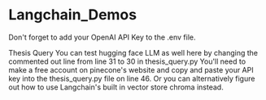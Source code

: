 # Langchain_Demos

Don't forget to add your OpenAI API Key to the .env file. 

Thesis Query
You can test hugging face LLM as well here by changing the commented out line from line 31 to 30 in  thesis_query.py
You'll need to make a free account on pinecone's website and copy and paste your API key into the thesis_query.py file on line 46. Or you can alternatively figure out how to use Langchain's built in vector store chroma instead. 

